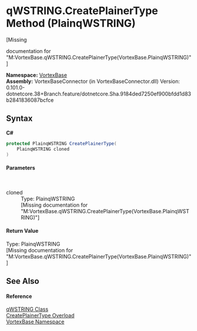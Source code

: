 # qWSTRING.CreatePlainerType Method (PlainqWSTRING)
 

\[Missing <summary> documentation for "M:VortexBase.qWSTRING.CreatePlainerType(VortexBase.PlainqWSTRING)"\]

**Namespace:**&nbsp;<a href="N_VortexBase.md">VortexBase</a><br />**Assembly:**&nbsp;VortexBaseConnector (in VortexBaseConnector.dll) Version: 0.101.0-dotnetcore.38+Branch.feature/dotnetcore.Sha.9184ded7250ef900bfdd1d83b2841836087bcfce

## Syntax

**C#**<br />
``` C#
protected PlainqWSTRING CreatePlainerType(
	PlainqWSTRING cloned
)
```


#### Parameters
&nbsp;<dl><dt>cloned</dt><dd>Type: PlainqWSTRING<br />\[Missing <param name="cloned"/> documentation for "M:VortexBase.qWSTRING.CreatePlainerType(VortexBase.PlainqWSTRING)"\]</dd></dl>

#### Return Value
Type: PlainqWSTRING<br />\[Missing <returns> documentation for "M:VortexBase.qWSTRING.CreatePlainerType(VortexBase.PlainqWSTRING)"\]

## See Also


#### Reference
<a href="T_VortexBase_qWSTRING.md">qWSTRING Class</a><br /><a href="Overload_VortexBase_qWSTRING_CreatePlainerType.md">CreatePlainerType Overload</a><br /><a href="N_VortexBase.md">VortexBase Namespace</a><br />